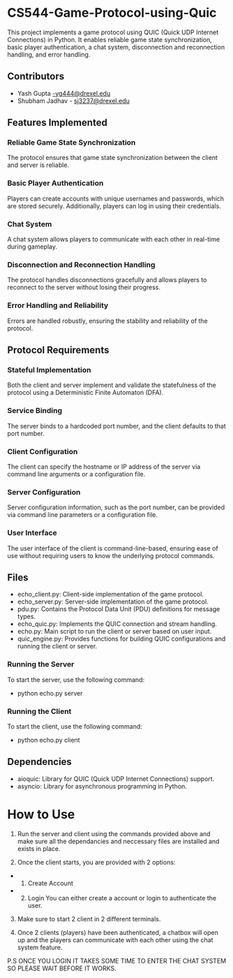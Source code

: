 # CS544-Game-Protocol-using-Quic

This project implements a game protocol using QUIC (Quick UDP Internet Connections) in Python. It enables reliable game state synchronization, basic player authentication, a chat system, disconnection and reconnection handling, and error handling.

## Contributors

- Yash Gupta -yg444@drexel.edu
- Shubham Jadhav - sj3237@drexel.edu

## Features Implemented

### Reliable Game State Synchronization
The protocol ensures that game state synchronization between the client and server is reliable.

### Basic Player Authentication
Players can create accounts with unique usernames and passwords, which are stored securely. Additionally, players can log in using their credentials.

### Chat System
A chat system allows players to communicate with each other in real-time during gameplay.

### Disconnection and Reconnection Handling
The protocol handles disconnections gracefully and allows players to reconnect to the server without losing their progress.

### Error Handling and Reliability
Errors are handled robustly, ensuring the stability and reliability of the protocol.

## Protocol Requirements

### Stateful Implementation
Both the client and server implement and validate the statefulness of the protocol using a Deterministic Finite Automaton (DFA).

### Service Binding
The server binds to a hardcoded port number, and the client defaults to that port number.

### Client Configuration
The client can specify the hostname or IP address of the server via command line arguments or a configuration file.

### Server Configuration
Server configuration information, such as the port number, can be provided via command line parameters or a configuration file.

### User Interface
The user interface of the client is command-line-based, ensuring ease of use without requiring users to know the underlying protocol commands.

## Files

- echo_client.py: Client-side implementation of the game protocol.
- echo_server.py: Server-side implementation of the game protocol.
- pdu.py: Contains the Protocol Data Unit (PDU) definitions for message types.
- echo_quic.py: Implements the QUIC connection and stream handling.
- echo.py: Main script to run the client or server based on user input.
- quic_engine.py: Provides functions for building QUIC configurations and running the client or server.

### Running the Server

To start the server, use the following command:

- python echo.py server

### Running the Client

To start the client, use the following command:

- python echo.py client


## Dependencies

- aioquic: Library for QUIC (Quick UDP Internet Connections) support.
- asyncio: Library for asynchronous programming in Python.

# How to Use

1. Run the server and client using the commands provided above and make sure all the dependancies and neccessary files are installed and exists in place.

2. Once the client starts, you are provided with 2 options:
- 1. Create Account
- 2. Login
You can either create a account or login to authenticate the user.

3. Make sure to start 2 client in 2 different terminals.

4. Once 2 clients (players) have been authenticated, a chatbox will open up and the players can communicate with each other using the chat system feature.

P.S ONCE YOU LOGIN IT TAKES SOME TIME TO ENTER THE CHAT SYSTEM SO PLEASE WAIT BEFORE IT WORKS.

